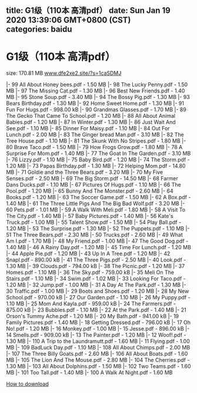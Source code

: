 
title: G1级（110本 高清pdf）
date: Sun Jan 19 2020 13:39:06 GMT+0800 (CST)    
categories: baidu
---

# G1级（110本 高清pdf）
size: 170.81 MB
 www.dfe2xe2.site/?s=1caSDMJ
 
|- 99 All About Honey bees.pdf - 1.50 MB
|- 98 The Lucky Penny.pdf - 1.50 MB
|- 97 The Missing Cat.pdf - 1.30 MB
|- 96 Best New Friends.pdf - 1.40 MB
|- 95 Stone Soup.pdf - 3.40 MB
|- 94 The Bossy Pig.pdf - 1.30 MB
|- 93 Bears Birthday.pdf - 1.30 MB
|- 92 Home Sweet Home.pdf - 1.30 MB
|- 91 Fun For Hugs.pdf - 998.00 kB
|- 90 Grandmas Glasses.pdf - 1.70 MB
|- 89 The Gecko That Came To School.pdf - 1.20 MB
|- 88 All About Animal Babies.pdf - 1.20 MB
|- 87 In Winter.pdf - 1.30 MB
|- 86 Just Wait And See.pdf - 1.10 MB
|- 85 Dinner For Maisy.pdf - 1.10 MB
|- 84 Out For Lunch.pdf - 2.00 MB
|- 83 The Ginger bread Man.pdf - 3.10 MB
|- 82 The Tree House.pdf - 1.10 MB
|- 81 The Skunk With No Stripes.pdf - 1.80 MB
|- 80 Brave Taco.pdf - 1.50 MB
|- 79 How Frogs Grow.pdf - 1.80 MB
|- 78 A Surprise For Mom.pdf - 1.40 MB
|- 77 The Goat In The Garden.pdf - 3.10 MB
|- 76 Lizzy.pdf - 1.10 MB
|- 75 Baby Bird.pdf - 1.20 MB
|- 74 The Storm.pdf - 1.20 MB
|- 73 Papas Birthday.pdf - 1.30 MB
|- 72 Helping Mom.pdf - 14.80 MB
|- 71 Goldie and the Three Bears.pdf - 3.20 MB
|- 70 My Five Senses.pdf - 2.50 MB
|- 69 The Big Storm.pdf - 14.50 MB
|- 68 Farmer Dans Ducks.pdf - 1.10 MB
|- 67 Pictures Of Hugs.pdf - 1.10 MB
|- 66 The Pool.pdf - 1.20 MB
|- 65 Bunny And The Monster.pdf - 2.60 MB
|- 64 Books.pdf - 1.20 MB
|- 63 The Soccer Game.pdf - 1.50 MB
|- 62 A Box.pdf - 1.40 MB
|- 61 The Three Little Pigs And The Big Bad Wolf.pdf - 3.20 MB
|- 60 Pets.pdf - 1.01 MB
|- 59 A Walk With Meli.pdf - 1.80 MB
|- 58 A Visit To The City.pdf - 1.40 MB
|- 57 Baby Pictures.pdf - 1.40 MB
|- 56 Kate's Truck.pdf - 1.00 MB
|- 55 Talent Show.pdf - 1.50 MB
|- 54 Play Ball.pdf - 1.20 MB
|- 53 The Surprise.pdf - 1.30 MB
|- 52 The Puppets.pdf - 1.10 MB
|- 51 The Three Bears.pdf - 2.30 MB
|- 50 Trucks.pdf - 2.60 MB
|- 49 What Am I.pdf - 1.70 MB
|- 48 My Friend.pdf - 1.00 MB
|- 47 The Good Dog.pdf - 1.40 MB
|- 46 A Rainy Day.pdf - 1.20 MB
|- 45 Time For Lunch.pdf - 1.20 MB
|- 44 Apple Pie.pdf - 1.20 MB
|- 43 Up In A Tree.pdf - 1.20 MB
|- 42 Snapl.pdf - 890.00 kB
|- 41 The Three Pigs.pdf - 2.50 MB
|- 40 Look.pdf - 1.30 MB
|- 39 Clouds.pdf - 794.00 kB
|- 38 The Picnic.pdf - 1.20 MB
|- 37 Homes.pdf - 1.10 MB
|- 36 The Sky.pdf - 759.00 kB
|- 35 Meli On The Stairs.pdf - 1.10 MB
|- 34 Swim.pdf - 1.02 MB
|- 33 Looking For Taco.pdf - 1.20 MB
|- 32 Jump.pdf - 1.00 MB
|- 31 A Day At The Park.pdf - 1.30 MB
|- 30 Traffic.pdf - 1.00 MB
|- 29 Boots and Shoes.pdf - 1.20 MB
|- 28 My New School.pdf - 970.00 kB
|- 27 Our Garden.pdf - 1.10 MB
|- 26 My Puppy.pdf - 1.10 MB
|- 25 Mom And Kayla.pdf - 959.00 kB
|- 24 The Farmers.pdf - 875.00 kB
|- 23 Bubbles.pdf - 1.10 MB
|- 22 At the Park.pdf - 1.40 MB
|- 21 Orson's Tummy Ache.pdf - 1.20 MB
|- 20 My Bath.pdf - 941.00 kB
|- 19 Family Pictures.pdf - 1.40 MB
|- 18 Getting Dressed.pdf - 796.00 kB
|- 17 Oh No!.pdf - 1.20 MB
|- 16 Monkey.pdf - 1.00 MB
|- 15 Jesse.pdf - 896.00 kB
|- 14 Smells.pdf - 909.00 kB
|- 13 The Painter.pdf - 1.20 MB
|- 12 Woof!.pdf - 1.30 MB
|- 110 A Trip to the Laundramutt.pdf - 1.60 MB
|- 11 Flying.pdf - 1.00 MB
|- 109 BadLuck Day.pdf - 1.10 MB
|- 108 All About Chimps.pdf - 2.00 MB
|- 107 The Three Billy Goats.pdf - 2.60 MB
|- 106 All About Boats.pdf - 1.60 MB
|- 105 The Lion And The Mouse.pdf - 2.80 MB
|- 104 The Cherries.pdf - 1.30 MB
|- 103 All About Dolphins.pdf - 1.50 MB
|- 102 Two Teams.pdf - 1.60 MB
|- 101 Too Tall.pdf - 1.40 MB
|- 100 A Walk At Night.pdf - 1.60 MB

[How to download](https://bpcam.bemobtrk.com/go/2ceec3aa-1ca2-46d6-b9ff-aaa5c184517c?jno=938)